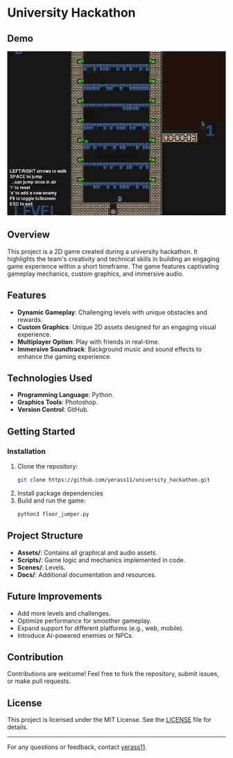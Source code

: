 

# University Hackathon

## Demo 
![](https://github.com/yerass11/hackathon_using_pygame/blob/main/demo.gif)

## Overview
This project is a 2D game created during a university hackathon. It highlights the team's creativity and technical skills in building an engaging game experience within a short timeframe. The game features captivating gameplay mechanics, custom graphics, and immersive audio.

## Features
- **Dynamic Gameplay**: Challenging levels with unique obstacles and rewards.
- **Custom Graphics**: Unique 2D assets designed for an engaging visual experience.
- **Multiplayer Option**: Play with friends in real-time.
- **Immersive Soundtrack**: Background music and sound effects to enhance the gaming experience.

## Technologies Used
- **Programming Language**: Python.
- **Graphics Tools**: Photoshop.
- **Version Control**: GitHub.

## Getting Started

### Installation
1. Clone the repository:
   ```bash
   git clone https://github.com/yerass11/university_hackathon.git
   ```
2. Install package dependencies
3. Build and run the game:
   ```bash
   python3 floor_jumper.py
   ```

## Project Structure
- **Assets/**: Contains all graphical and audio assets.
- **Scripts/**: Game logic and mechanics implemented in code.
- **Scenes/**: Levels.
- **Docs/**: Additional documentation and resources.

## Future Improvements
- Add more levels and challenges.
- Optimize performance for smoother gameplay.
- Expand support for different platforms (e.g., web, mobile).
- Introduce AI-powered enemies or NPCs.

## Contribution
Contributions are welcome! Feel free to fork the repository, submit issues, or make pull requests.

## License
This project is licensed under the MIT License. See the [LICENSE](LICENSE) file for details.


---
For any questions or feedback, contact [yerass11](https://github.com/yerass11).
